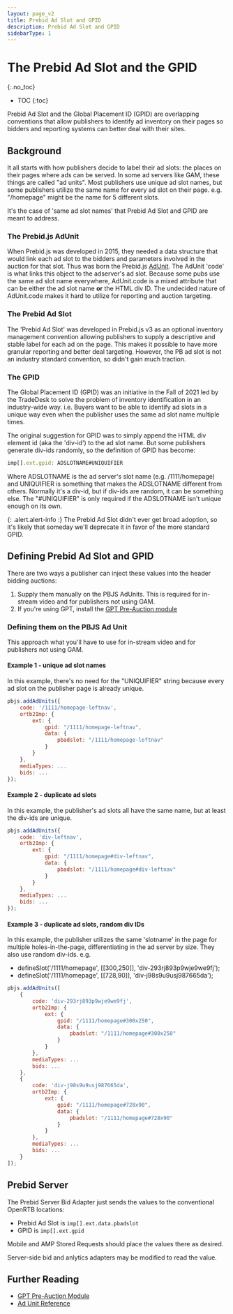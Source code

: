 ```yaml
---
layout: page_v2
title: Prebid Ad Slot and GPID
description: Prebid Ad Slot and GPID
sidebarType: 1
---
```


# The Prebid Ad Slot and the GPID

{:.no_toc}

- TOC
{:toc}

Prebid Ad Slot and the Global Placement ID (GPID) are overlapping conventions that allow publishers to identify ad inventory on their pages so bidders and reporting systems can better deal with their sites.

## Background

It all starts with how publishers decide to label their ad slots: the places on their pages
where ads can be served. In some ad servers like GAM, these things are called "ad units".
Most publishers use unique ad slot names, but some publishers utilize the same name for every ad slot on their page. e.g. "/homepage" might be the name for 5 different slots.

It's the case of 'same ad slot names' that Prebid Ad Slot and GPID are
meant to address.

### The Prebid.js AdUnit

When Prebid.js was developed in 2015, they needed a data structure that would link each ad slot to the bidders and parameters involved in the auction for that slot. Thus was born the Prebid.js [AdUnit](/dev-docs/adunit-reference.html). The AdUnit 'code' is what links this object to the adserver's ad slot. Because some pubs use the same ad slot name everywhere, AdUnit.code is a mixed attribute that can be either the ad slot name **or** the HTML div ID. The undecided nature of AdUnit.code makes it hard to utilize for reporting and auction targeting.

### The Prebid Ad Slot

The 'Prebid Ad Slot' was developed in Prebid.js v3 as an optional inventory management convention allowing publishers to supply a descriptive and stable label for each ad on the page. This makes it possible to have more granular reporting and better deal targeting.
However, the PB ad slot is not an industry standard convention, so didn't gain
much traction.

### The GPID

The Global Placement ID (GPID) was an initiative in the Fall of 2021 led
by the TradeDesk to solve the problem of inventory identification in an industry-wide way. i.e. Buyers want to be able to identify ad slots in a unique way even
when the publisher uses the same ad slot name multiple times.

The original suggestion for GPID was to simply append the HTML div element id (aka the 'div-id') to the ad slot name. But some publishers generate div-ids randomly, so the definition of GPID has become:

```javascript
imp[].ext.gpid: ADSLOTNAME#UNIQUIFIER
```

Where ADSLOTNAME is the ad server's slot name (e.g. /1111/homepage) and UNIQUIFIER is something that makes the ADSLOTNAME different from others. Normally it's a
div-id, but if div-ids are random, it can be something else. The "#UNIQUIFIER" is only required if the ADSLOTNAME isn't unique enough on its own.

{: .alert.alert-info :}
The Prebid Ad Slot didn't ever get broad adoption, so it's likely that
someday we'll deprecate it in favor of the more standard GPID.

## Defining Prebid Ad Slot and GPID

There are two ways a publisher can inject these values into the header bidding auctions:

1. Supply them manually on the PBJS AdUnits. This is required for in-stream video and for publishers not using GAM.
2. If you're using GPT, install the [GPT Pre-Auction module](/dev-docs/modules/gpt-pre-auction.html)

### Defining them on the PBJS Ad Unit

This approach what you'll have to use for in-stream video and for publishers not using GAM.

#### Example 1 - unique ad slot names

In this example, there's no need for the "UNIQUIFIER" string because every ad slot
on the publisher page is already unique.

```javascript
pbjs.addAdUnits({
    code: '/1111/homepage-leftnav',
    ortb2Imp: {
        ext: {
            gpid: "/1111/homepage-leftnav",
            data: {
                pbadslot: "/1111/homepage-leftnav"
            }
        }
    },
    mediaTypes: ...
    bids: ...
});
```

#### Example 2 - duplicate ad slots

In this example, the publisher's ad slots all have the same name, but at least
 the div-ids are unique.

```javascript
pbjs.addAdUnits({
    code: 'div-leftnav',
    ortb2Imp: {
        ext: {
            gpid: "/1111/homepage#div-leftnav",
            data: {
                pbadslot: "/1111/homepage#div-leftnav"
            }
        }
    },
    mediaTypes: ...
    bids: ...
});
```

#### Example 3 - duplicate ad slots, random div IDs

In this example, the publisher utilizes the same 'slotname' in the page for multiple holes-in-the-page, differentiating in the ad server by size. They also use random div-ids. e.g.

- defineSlot('/1111/homepage', [[300,250]], 'div-293rj893p9wje9we9fj');
- defineSlot('/1111/homepage', [[728,90]], 'div-j98s9u9usj987665da');

```javascript
pbjs.addAdUnits([
    {
        code: 'div-293rj893p9wje9we9fj',
        ortb2Imp: {
            ext: {
                gpid: "/1111/homepage#300x250",
                data: {
                    pbadslot: "/1111/homepage#300x250"
                }
            }
        },
        mediaTypes: ...
        bids: ...
    },
    {
        code: 'div-j98s9u9usj987665da',
        ortb2Imp: {
            ext: {
                gpid: "/1111/homepage#728x90",
                data: {
                    pbadslot: "/1111/homepage#728x90"
                }
            }
        },
        mediaTypes: ...
        bids: ...
    }
]);
```

## Prebid Server

The Prebid Server Bid Adapter just sends the values to the conventional OpenRTB locations:

- Prebid Ad Slot is `imp[].ext.data.pbadslot`
- GPID is `imp[].ext.gpid`

Mobile and AMP Stored Requests should place the values there as desired.

Server-side bid and anlytics adapters may be modified to read the value.

## Further Reading

- [GPT Pre-Auction Module](/dev-docs/modules/gpt-pre-auction.html)
- [Ad Unit Reference](/dev-docs/adunit-reference.html)
